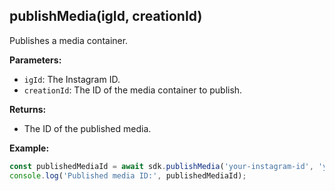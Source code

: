 ## publishMedia(igId, creationId)

Publishes a media container.

**Parameters:**

- `igId`: The Instagram ID.
- `creationId`: The ID of the media container to publish.

**Returns:**

- The ID of the published media.

**Example:**

```typescript
const publishedMediaId = await sdk.publishMedia('your-instagram-id', 'your-creation-id');
console.log('Published media ID:', publishedMediaId);
```